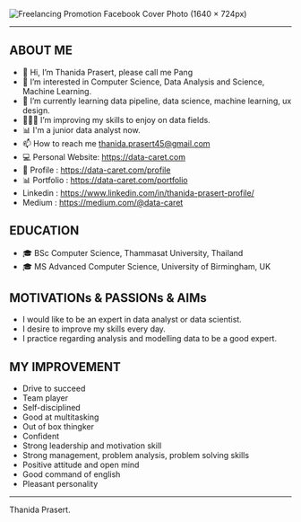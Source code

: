 ![Freelancing Promotion Facebook Cover Photo (1640 × 724px)](https://user-images.githubusercontent.com/110457453/192261678-8e3db94a-0bc2-4d4d-b485-e2614749c724.gif)


---

## ABOUT ME
- 👋 Hi, I’m Thanida Prasert, please call me Pang
- 👀 I’m interested in Computer Science, Data Analysis and Science, Machine Learning.
- 🌱 I’m currently learning data pipeline, data science, machine learning, ux design.
- 🏃🏻‍♀️ I’m improving my skills to enjoy on data fields.
- 📊 I'm a junior data analyst now.
- 📫 How to reach me thanida.prasert45@gmail.com
- 💻 Personal Website: https://data-caret.com
- 📄 Profile : https://data-caret.com/profile
- 📊 Portfolio : https://data-caret.com/portfolio
- Linkedin : https://www.linkedin.com/in/thanida-prasert-profile/
- Medium : https://medium.com/@data-caret


## EDUCATION
- 🎓 BSc Computer Science, Thammasat University, Thailand
- 🎓 MS  Advanced Computer Science, University of Birmingham, UK


## MOTIVATIONs & PASSIONs & AIMs
- I would like to be an expert in data analyst or data scientist.
- I desire to improve my skills every day.
- I practice regarding analysis and modelling data to be a good expert.

## MY IMPROVEMENT 
- Drive to succeed
- Team player
- Self-disciplined
- Good at multitasking
- Out of box thingker
- Confident
- Strong leadership and motivation skill
- Strong management, problem analysis, problem solving skills
- Positive attitude and open mind
- Good command of english
- Pleasant personality



---
Thanida Prasert.

<!---
This is a ✨ special ✨ repository because its `README.md` (this file) appears on your GitHub profile.
You can click the Preview link to take a look at your changes.
--->
